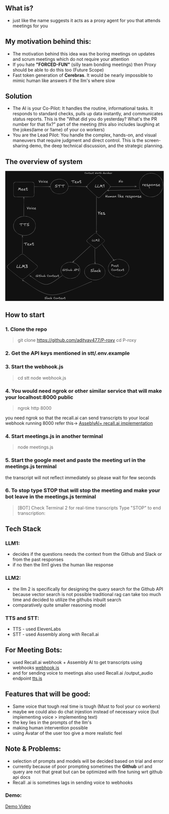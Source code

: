 ## What is?
- just like the name suggests it acts as a proxy agent for you that attends meetings for you 

## My motivation behind this:
- The motivation behind this idea was the boring meetings on updates and scrum meetings which do not require your attention 
- If you hate **"FORCED-FUN"** (silly team bonding meetings) then Proxy should be able to do this too (Future Scope)
- Fast token generation of **Cerebras**. It would be nearly impossible to mimic human like answers if the llm's where slow

## Solution
- The AI is your Co-Pilot: It handles the routine, informational tasks. It responds to standard checks, pulls up data instantly, and communicates status reports. This is the "What did you do yesterday? What's the PR number for that fix?" part of the meeting (this also includes laughing at the jokes(lame or !lame) of your co workers)
- You are the Lead Pilot: You handle the complex, hands-on, and visual maneuvers that require judgment and direct control. This is the screen-sharing demo, the deep technical discussion, and the strategic planning.

## The overview of system 
![Screenshot of the system arch](images/system.png)

## How to start
### 1. Clone the repo
> git clone https://github.com/adityav477/P-roxy
  cd P-roxy

### 2. Get the API keys mentioned in stt/.env.example

### 3. Start the webhook.js
> cd stt
> node webhook.js

### 4. You would need ngrok or other similar service that will make your localhost:8000 public 
> ngrok http 8000

 you need ngrok so that the recall.ai can send transcripts to your local webhook running 8000
 refer this-> [AsseblyAI+ recall.ai implementation](https://www.assemblyai.com/docs/integrations/recall)

### 4. Start meetings.js in another terminal
> node meetings.js 

### 5. Start the google meet and paste the meeting url in the meetings.js terminal
 the transcript will not reflect immediately so please wait for few seconds

### 6. To stop type STOP that will stop the meeting and make your bot leave in the meetings.js terminal
> [BOT] Check Terminal 2 for real-time transcripts
  Type "STOP" to end transcription:
## Tech Stack 

 ### LLM1:
- decides if the questions needs the context from the Github and Slack or from the past responses
- if no then the llm1 gives the human like response

### LLM2:
- the llm 2 is specifically for designing the query search for the Github API because vector search is not possible 
traditional rag can take too much time and decided to utilize the githubs inbuilt search
- comparatively quite smaller reasoning model

### TTS and STT:
- TTS - used ElevenLabs
- STT - used Assembly along with Recall.ai

## For Meeting Bots:
- used Recall.ai webhook + Assembly AI to get transcripts using webhooks [webhook.js](stt/webhook.js)
- and for sending voice to meetings also used Recall.ai /output_audio endpoint [tts.js](tts/tts.js)

## Features that will be good:
- Same voice that tough real time is tough (Must to fool your co workers)
- maybe we could also do chat injestion instead of necessary voice (but implementing voice > implementing text)
- the key lies in the prompts of the llm's
- making human intervention possible
- using Avatar of the user too give a more realistic feel

## Note & Problems:
- selection of prompts and models will be decided based on trial and error 
- currently because of poor prompting sometimes the **Github** url and query are not that great
but can be optimized with fine tuning wrt github api docs
- Recall .ai is sometimes lags in sending voice to webhooks


### Demo:
[Demo Video](https://www.youtube.com/watch?v=d-jtwYeNT9A)


